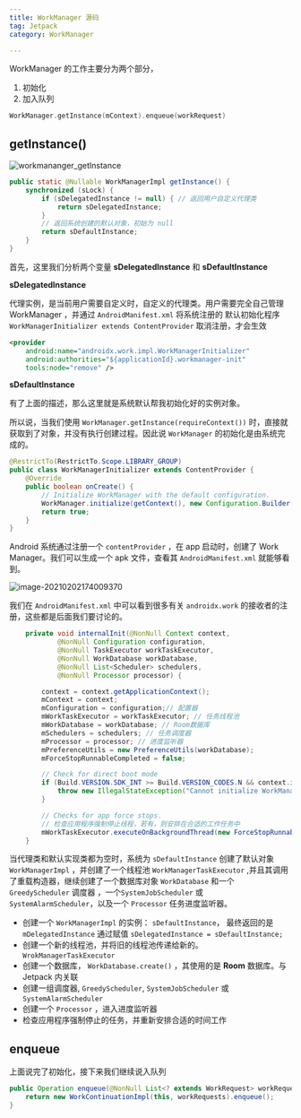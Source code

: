 ```yaml
---
title: WorkManager 源码
tag: Jetpack
category: WorkManager

---
```


WorkManager 的工作主要分为两个部分，

1. 初始化
2. 加入队列

```kotlin 
WorkManager.getInstance(mContext).enqueue(workRequest)
```

<!-- more -->

## getInstance()

![workmananger_getInstance](https://raw.githubusercontent.com/xiaomanwong/static_file/master/images/workmananger_getInstance.jpg)

```java
public static @Nullable WorkManagerImpl getInstance() {
    synchronized (sLock) {
        if (sDelegatedInstance != null) { // 返回用户自定义代理类
            return sDelegatedInstance;
        }
		// 返回系统创建的默认对象，初始为 null
        return sDefaultInstance;
    }
}
```

首先，这里我们分析两个变量 **sDelegatedInstance**  和 **sDefaultInstance**

**sDelegatedInstance**

代理实例，是当前用户需要自定义时，自定义的代理类。用户需要完全自己管理 WorkManager ，并通过 `AndroidManifest.xml` 将系统注册的 默认初始化程序 `WorkManagerInitializer extends ContentProvider`   取消注册，才会生效

```xml
<provider
    android:name="androidx.work.impl.WorkManagerInitializer"
    android:authorities="${applicationId}.workmanager-init"
    tools:node="remove" />
```

**sDefaultInstance**

有了上面的描述，那么这里就是系统默认帮我初始化好的实例对象。

所以说，当我们使用 `WorkManager.getInstance(requireContext())` 时，直接就获取到了对象，并没有执行创建过程。因此说 `WorkManager` 的初始化是由系统完成的。

```java
@RestrictTo(RestrictTo.Scope.LIBRARY_GROUP)
public class WorkManagerInitializer extends ContentProvider {
    @Override
    public boolean onCreate() {
        // Initialize WorkManager with the default configuration.
        WorkManager.initialize(getContext(), new Configuration.Builder().build());
        return true;
    }
}
```

Android 系统通过注册一个 `contentProvider` ，在 app 启动时，创建了 Work Manager。我们可以生成一个 apk 文件，查看其 `AndroidManifest.xml` 就能够看到。

![image-20210202174009370](https://raw.githubusercontent.com/xiaomanwong/static_file/master/images/image-20210202174009370.png)

我们在 `AndroidManifest.xml` 中可以看到很多有关 `androidx.work` 的接收者的注册，这些都是后面我们要讨论的。

```java
    private void internalInit(@NonNull Context context,
            @NonNull Configuration configuration,
            @NonNull TaskExecutor workTaskExecutor,
            @NonNull WorkDatabase workDatabase,
            @NonNull List<Scheduler> schedulers,
            @NonNull Processor processor) {

        context = context.getApplicationContext();
        mContext = context;
        mConfiguration = configuration;// 配置器
        mWorkTaskExecutor = workTaskExecutor; // 任务线程池
        mWorkDatabase = workDatabase; // Room数据库
        mSchedulers = schedulers; // 任务调度器
        mProcessor = processor; // 进度监听器
        mPreferenceUtils = new PreferenceUtils(workDatabase);
        mForceStopRunnableCompleted = false;

        // Check for direct boot mode
        if (Build.VERSION.SDK_INT >= Build.VERSION_CODES.N && context.isDeviceProtectedStorage()) {
            throw new IllegalStateException("Cannot initialize WorkManager in direct boot mode");
        }

        // Checks for app force stops.
        // 检查应用程序强制停止线程，若有，则安排在合适的工作任务中
        mWorkTaskExecutor.executeOnBackgroundThread(new ForceStopRunnable(context, this));
    }
```

当代理类和默认实现类都为空时，系统为 `sDefaultInstance` 创建了默认对象 `WorkManagerImpl` ，并创建了一个线程池 `WorkManagerTaskExecutor` ,并且其调用了重载构造器，继续创建了一个数据库对象 `WorkDatabase` 和一个 `GreedyScheduler` 调度器 ，一个`SystemJobScheduler` 或 `SystemAlarmScheduler`，以及一个 `Processor` 任务进度监听器。

* 创建一个 `WorkManagerImpl` 的实例： `sDefaultInstance`， 最终返回的是 `mDelegatedInstance` 通过赋值 `sDelegatedInstance = sDefaultInstance;`
* 创建一个新的线程池，并将旧的线程池传递给新的。 `WrokManagerTaskExecutor`
* 创建一个数据库， `WorkDatabase.create()` ，其使用的是 **Room** 数据库。与 Jetpack 内关联
* 创建一组调度器, `GreedyScheduler`, `SystemJobScheduler` 或  `SystemAlarmScheduler`
* 创建一个 `Processor` ，进入进度监听器
* 检查应用程序强制停止的任务，并重新安排合适的时间工作

## enqueue

上面说完了初始化，接下来我们继续说入队列

```java
public Operation enqueue(@NonNull List<? extends WorkRequest> workRequests) 
    return new WorkContinuationImpl(this, workRequests).enqueue();
}
```

